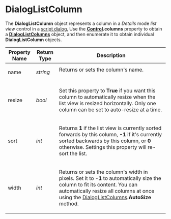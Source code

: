 # DialogListColumn

The **DialogListColumn** object represents a column in a *Details* mode *list view* control in a [script dialog.](/Manual/scripting/script_dialogs/README.md) Use the **[Control](control.md).columns** property to obtain a **[DialogListColumns](dialoglistcolumns.md)** object, and then enumerate it to obtain individual **DialogListColumn** objects. 

<table>
<thead><tr><th>
Property Name</th><th>
Return Type</th><th>
Description
</th></tr></thead><tbody><tr><td>
name</td><td>

*string*</td><td>
Returns or sets the column's name.
</td></tr><tr><td>
resize</td><td>

*bool*</td><td>

Set this property to **True** if you want this column to automatically resize when the list view is resized horizontally. Only one column can be set to auto-resize at a time.
</td></tr><tr><td>
sort</td><td>

*int*</td><td>

Returns **1** if the list view is currently sorted forwards by this column, **-1** if it's currently sorted backwards by this column, or **0** otherwise. Settings this property will re-sort the list.
</td></tr><tr><td>
width</td><td>

*int*</td><td>

Returns or sets the column's width in pixels. Set it to **-1** to automatically size the column to fit its content. You can automatically resize all columns at once using the [DialogListColumns](dialoglistcolumns.md)**.AutoSize** method.
</td></tr></tbody>
</table>

